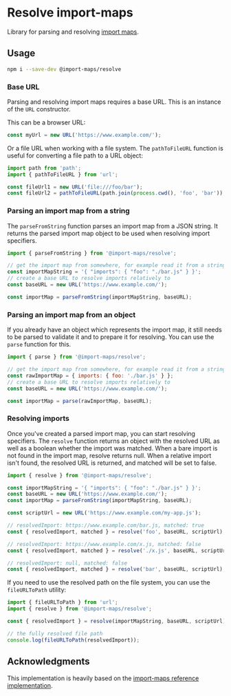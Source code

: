 # Resolve import-maps

Library for parsing and resolving [import maps](https://github.com/WICG/import-maps).

## Usage

```bash
npm i --save-dev @import-maps/resolve
```

### Base URL

Parsing and resolving import maps requires a base URL. This is an instance of the `URL` constructor.

This can be a browser URL:

```js
const myUrl = new URL('https://www.example.com/');
```

Or a file URL when working with a file system. The `pathToFileURL` function is useful for converting a file path to a URL object:

```js
import path from 'path';
import { pathToFileURL } from 'url';

const fileUrl1 = new URL('file:///foo/bar');
const fileUrl2 = pathToFileURL(path.join(process.cwd(), 'foo', 'bar'));
```

### Parsing an import map from a string

The `parseFromString` function parses an import map from a JSON string. It returns the parsed import map object to be used when resolving import specifiers.

```js
import { parseFromString } from '@import-maps/resolve';

// get the import map from somewhere, for example read it from a string
const importMapString = '{ "imports": { "foo": "./bar.js" } }';
// create a base URL to resolve imports relatively to
const baseURL = new URL('https://www.example.com/');

const importMap = parseFromString(importMapString, baseURL);
```

### Parsing an import map from an object

If you already have an object which represents the import map, it still needs to be parsed to validate it and to prepare it for resolving. You can use the `parse` function for this.

```js
import { parse } from '@import-maps/resolve';

// get the import map from somewhere, for example read it from a string
const rawImportMap = { imports: { foo: './bar.js' } };
// create a base URL to resolve imports relatively to
const baseURL = new URL('https://www.example.com/');

const importMap = parse(rawImportMap, baseURL);
```

### Resolving imports

Once you've created a parsed import map, you can start resolving specifiers. The `resolve` function returns an object with the resolved URL as well as a boolean whether the import was matched. When a bare import is not found in the import map, resolve returns null. When a relative import isn't found, the resolved URL is returned, and matched will be set to false.

```js
import { resolve } from '@import-maps/resolve';

const importMapString = '{ "imports": { "foo": "./bar.js" } }';
const baseURL = new URL('https://www.example.com/');
const importMap = parseFromString(importMapString, baseURL);

const scriptUrl = new URL('https://www.example.com/my-app.js');

// resolvedImport: https://www.example.com/bar.js, matched: true
const { resolvedImport, matched } = resolve('foo', baseURL, scriptUrl);

// resolvedImport: https://www.example.com/x.js, matched: false
const { resolvedImport, matched } = resolve('./x.js', baseURL, scriptUrl);

// resolvedImport: null, matched: false
const { resolvedImport, matched } = resolve('bar', baseURL, scriptUrl);
```

If you need to use the resolved path on the file system, you can use the `fileURLToPath` utility:

```js
import { fileURLToPath } from 'url';
import { resolve } from '@import-maps/resolve';

const { resolvedImport } = resolve(importMapString, baseURL, scriptUrl);

// the fully resolved file path
console.log(fileURLToPath(resolvedImport));
```

## Acknowledgments

This implementation is heavily based on the [import-maps reference implementation](https://github.com/WICG/import-maps/tree/master/reference-implementation).
